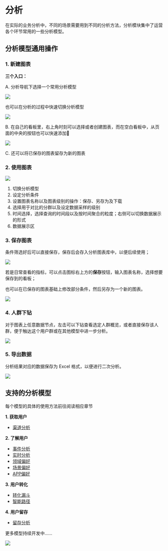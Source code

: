 # 分析

在实际的业务分析中，不同的场景需要用到不同的分析方法，分析模块集中了运营各个环节常用的一些分析模型。

## 分析模型通用操作

### 1. 新建图表

**三个入口：**

A. 分析导航下选择一个常用分析模型

![ ](https://imguserradar.analysys.cn/fangzhou/img/2018/08/201808092215060331.png)

也可以在分析的过程中快速切换分析模型

![ ](https://imguserradar.analysys.cn/fangzhou/img/2018/08/201808092218121388.jpg)

B. 在自己的看板里，右上角时刻可以选择或者创建图表，而在空白看板中，从页面的中央的按钮也可以快速添加

![ ](https://imguserradar.analysys.cn/fangzhou/img/2018/08/201808092223137517.jpg)

C. 还可以将已保存的图表留存为新的图表

### 2. 使用图表

![ ](https://imguserradar.analysys.cn/fangzhou/img/2018/08/201808092254029967.jpg)

1. 切换分析模型
2. 设定分析条件
3. 设置图表名称以及图表级别的操作：保存、另存为及下载
4. 选择用于对比的分群以及设定数据采样的级别
5. 时间选择，选择查询的时间段以及按时间聚合的粒度；右侧可以切换数据展示的形式
6. 数据展示区

### 3. 保存图表

条件筛选好后可以直接保存，保存后会存入分析图表库中，以便后续使用；

![ ](https://imguserradar.analysys.cn/fangzhou/img/2018/08/201808092147459839.png)

若是日常查看的指标，可以点击图标右上方的**保存**按钮，输入图表名称，选择想要保存到的看板；

也可以在已保存的图表基础上修改部分条件，然后另存为一个新的图表。

![ ](https://imguserradar.analysys.cn/fangzhou/img/2018/08/201808092259093950.gif)

### 4. 人群下钻

对于图表上任意数据节点，左击可以下钻查看选定人群概览，或者直接保存该人群，便于触达这个用户群或在其他模型中进一步分析。

![ ](https://imguserradar.analysys.cn/fangzhou/img/2018/08/201808092157021064.gif)

### 5. 导出数据

分析结果对应的数据保存为 Excel 格式，以便进行二次分析。

![ ](https://imguserradar.analysys.cn/fangzhou/img/2018/08/201808092158458590.png)

## 支持的分析模型

每个模型的具体的使用方法前往阅读相应章节

**1. 获取用户**

* [渠道分析](channel/)

**2. 了解用户**

* [事件分析](event.md)
* [实时分析](https://github.com/larryisthere/ark-docs/tree/03211ca894b85a2ac80a6540af9a600714d71d2c/docs/manual/analytics-realtime/README.md)
* [领域偏好](categorypreference.md)
* [场景偏好](usagepreference.md)
* [APP偏好](apppreference.md)

**3. 用户转化**

* [转化漏斗](funnel.md)
* [智能路径](pathfinder.md)

**4. 用户留存**

* [留存分析](retention.md)

更多模型持续开发中……

[![ ](https://imguserradar.analysys.cn/fangzhou/img/2019/01/201901151711159657.jpeg)](https://ark.analysys.cn/view/sign/signup.html?campaign_id=2111486795&utm_campaign=文档注册&utm_medium=自媒体&utm_source=文档&utm_content=&utm_term=)

